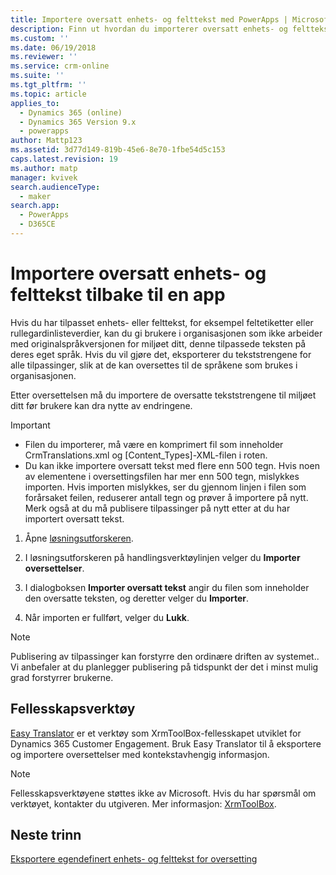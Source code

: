 ```yaml
---
title: Importere oversatt enhets- og felttekst med PowerApps | MicrosoftDocs
description: Finn ut hvordan du importerer oversatt enhets- og felttekst
ms.custom: ''
ms.date: 06/19/2018
ms.reviewer: ''
ms.service: crm-online
ms.suite: ''
ms.tgt_pltfrm: ''
ms.topic: article
applies_to:
  - Dynamics 365 (online)
  - Dynamics 365 Version 9.x
  - powerapps
author: Mattp123
ms.assetid: 3d77d149-819b-45e6-8e70-1fbe54d5c153
caps.latest.revision: 19
ms.author: matp
manager: kvivek
search.audienceType:
  - maker
search.app:
  - PowerApps
  - D365CE
---
```

# <a name="import-translated-entity-and-field-text-back-into-an-app"></a>Importere oversatt enhets- og felttekst tilbake til en app

Hvis du har tilpasset enhets- eller felttekst, for eksempel feltetiketter eller rullegardinlisteverdier, kan du gi brukere i organisasjonen som ikke arbeider med originalspråkversjonen for miljøet ditt, denne tilpassede teksten på deres eget språk. Hvis du vil gjøre det, eksporterer du tekststrengene for alle tilpassinger, slik at de kan oversettes til de språkene som brukes i organisasjonen.  
  
 Etter oversettelsen må du importere de oversatte tekststrengene til miljøet ditt før brukere kan dra nytte av endringene.  
  
> [!IMPORTANT]
> - Filen du importerer, må være en komprimert fil som inneholder CrmTranslations.xml og [Content_Types]-XML-filen i roten.  
> - Du kan ikke importere oversatt tekst med flere enn 500 tegn. Hvis noen av elementene i oversettingsfilen har mer enn 500 tegn, mislykkes importen. Hvis importen mislykkes, ser du gjennom linjen i filen som forårsaket feilen, reduserer antall tegn og prøver å importere på nytt. Merk også at du må publisere tilpassinger på nytt etter at du har importert oversatt tekst.  
  
1. Åpne [løsningsutforskeren](../model-driven-apps/advanced-navigation.md#solution-explorer).  
  
2. I løsningsutforskeren på handlingsverktøylinjen velger du **Importer oversettelser**.  
3.  I dialogboksen **Importer oversatt tekst** angir du filen som inneholder den oversatte teksten, og deretter velger du **Importer**.  
  
4.  Når importen er fullført, velger du **Lukk**.  
  
> [!NOTE]
>  Publisering av tilpassinger kan forstyrre den ordinære driften av systemet.. Vi anbefaler at du planlegger publisering på tidspunkt der det i minst mulig grad forstyrrer brukerne.  

## <a name="community-tools"></a>Fellesskapsverktøy

[Easy Translator](https://www.xrmtoolbox.com/plugins/MsCrmTools.Translator/) er et verktøy som XrmToolBox-fellesskapet utviklet for Dynamics 365 Customer Engagement. Bruk Easy Translator til å eksportere og importere oversettelser med kontekstavhengig informasjon. 

> [!NOTE]
> Fellesskapsverktøyene støttes ikke av Microsoft. Hvis du har spørsmål om verktøyet, kontakter du utgiveren. Mer informasjon: [XrmToolBox](https://www.xrmtoolbox.com).

## <a name="next-steps"></a>Neste trinn  
 [Eksportere egendefinert enhets- og felttekst for oversetting](export-customized-entity-field-text-translation.md)
